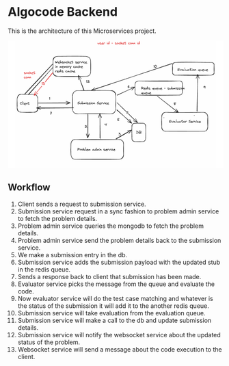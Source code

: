 # Algocode Backend 

This is the architecture of this Microservices project.

![Project Screenshot](images/project_architecture.png)

## Workflow

1. Client sends a request to submission service.
2. Submission service request in a sync fashion to problem admin service to fetch the problem details.
3. Problem admin service queries the mongodb to fetch the problem details.
4. Problem admin service send the problem details back to the submission service.
5. We make a submission entry in the db.
6. Submission service adds the submission payload with the updated stub in the redis queue.
7. Sends a response back to client that submission has been made.
8. Evaluator service picks the message from the queue and evaluate the code.
9. Now evaluator service will do the test case matching and whatever is the status of the submission it will add it to the another redis queue.
10. Submission service will take evaluation from the evaluation queue.
11. Submission service will make a call to the db and update submission details.
12. Submission service will notify the websocket service about the updated status of the problem.
13. Websocket service will send a message about the code execution to the client.